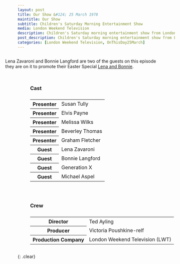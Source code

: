 ```yaml
---
layout: post
title: Our Show &#124; 25 March 1978
maintitle: Our Show
subtitle: Children's Saturday Morning Entertainment Show
media: London Weekend Television
description: Children's Saturday morning entertainment show from London Weekend Television. Lena Zavaroni and Bonnie Langford are two of the guests on this episode they are on it to promote their Easter Special Lena and Bonnie.
post_description: Children's Saturday morning entertainment show from London Weekend Television. Lena Zavaroni and Bonnie Langford are two of the guests on this episode they are on it to promote their Easter Special Lena and Bonnie.
categories: [London Weekend Television, OnThisDay25March]
---
```


<figure class="fig3">
Lena Zavaroni and Bonnie Langford are two of the guests on this episode they are on it to promote their Easter Special <a href="/london%20weekend%20television/1978/03/26/lena-and-bonnie.html">Lena and Bonnie</a>.
</figure>

<figure class="fig1">
<figcaption id="cast">
<h3>Cast</h3>
</figcaption>
<table>
<tr><th>Presenter</th><td>Susan Tully</td></tr>
<tr><th>Presenter</th><td>Elvis Payne</td></tr>
<tr><th>Presenter</th><td>Melissa Wilks</td></tr>
<tr><th>Presenter</th><td>Beverley Thomas</td></tr>
<tr><th>Presenter</th><td>Graham Fletcher</td></tr>
<tr><th>Guest</th><td>Lena Zavaroni</td></tr>
<tr><th>Guest</th><td>Bonnie Langford</td></tr>
<tr><th>Guest</th><td>Generation X</td></tr>
<tr><th>Guest</th><td>Michael Aspel</td></tr>
</table>
</figure>

<figure class="fig2">
<figcaption id="crew">
<h3>Crew</h3>
</figcaption>
<table>
<tr><th>Director</th><td>Ted Ayling</td></tr>
<tr><th>Producer</th><td>Victoria Poushkine-relf</td></tr>
<tr><th>Production Company</th><td>London Weekend Television (LWT)</td></tr>
</table>
</figure>

<br />{: .clear}

<style>
.fig1 {float:left; width:49%;}

.fig2 {float:right; width:49%;}

.fig3 {float:right; width:100%;}

figcaption {float:left; width:100%;}

@media screen and (orientation:portrait) {
.fig1, .fig2 {float:left; width:100%;}
figcaption {float:left; width:100%; margin-bottom: 10px;}
}
</style>
